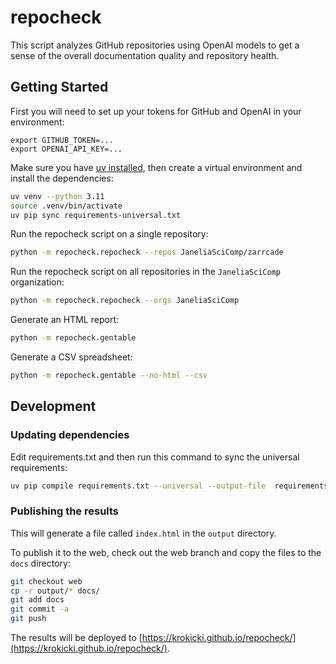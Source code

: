 # repocheck

This script analyzes GitHub repositories using OpenAI models to get a sense of the overall documentation quality and repository health.

## Getting Started

First you will need to set up your tokens for GitHub and OpenAI in your environment: 
```
export GITHUB_TOKEN=...
export OPENAI_API_KEY=...
```

Make sure you have [uv installed](https://docs.astral.sh/uv/getting-started/installation/), then create a virtual environment and install the dependencies:

```bash
uv venv --python 3.11
source .venv/bin/activate
uv pip sync requirements-universal.txt
```

Run the repocheck script on a single repository:
```bash
python -m repocheck.repocheck --repos JaneliaSciComp/zarrcade
```

Run the repocheck script on all repositories in the `JaneliaSciComp` organization:
```bash
python -m repocheck.repocheck --orgs JaneliaSciComp
```

Generate an HTML report:

```bash
python -m repocheck.gentable
```

Generate a CSV spreadsheet:

```bash
python -m repocheck.gentable --no-html --csv
```

## Development

### Updating dependencies

Edit requirements.txt and then run this command to sync the universal requirements:

```bash
uv pip compile requirements.txt --universal --output-file  requirements-universal.txt
```

### Publishing the results

This will generate a file called `index.html` in the `output` directory. 

To publish it to the web, check out the web branch and copy the files to the `docs` directory:
```bash
git checkout web
cp -r output/* docs/
git add docs
git commit -a
git push
```

The results will be deployed to [https://krokicki.github.io/repocheck/](https://krokicki.github.io/repocheck/).
